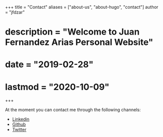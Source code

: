 +++
title = "Contact"
aliases = ["about-us", "about-hugo", "contact"]
author = "jfdzar"
# description = "Welcome to Juan Fernandez Arias Personal Website"
# date = "2019-02-28"
# lastmod = "2020-10-09"
+++

At the moment you can contact me through the following channels:

* [Linkedin](https://www.linkedin.com/in/juan-fern%C3%A1ndez-arias-4914a237)
* [Github](https://github.com/jfdzar/)
* [Twitter](https://twitter.com/jfdzar/)




